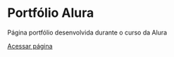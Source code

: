 <h1> Portfólio Alura </h1>
<p> Página portfólio desenvolvida durante o curso da Alura </p>
<a href="https://marcosgardinali.github.io/Portfolio_Alura/">Acessar página</a>
